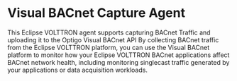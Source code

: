 # Visual BACnet Capture Agent
This Eclipse VOLTTRON agent supports capturing BACnet Traffic and uploading it to the Optigo Visual BACnet API
By collecting BACnet traffic from the Eclipse VOLTTRON platform, you can use the Visual BACnet platform to monitor how your 
Eclipse VOLTTRON BACnet applications affect BACnet network health, including monitoring singlecast traffic generated by your applications or data acquisition workloads.
